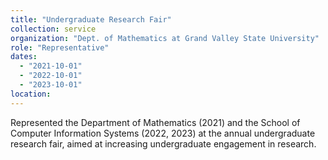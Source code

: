 ```yaml
---
title: "Undergraduate Research Fair"
collection: service
organization: "Dept. of Mathematics at Grand Valley State University"
role: "Representative"
dates: 
  - "2021-10-01"
  - "2022-10-01"
  - "2023-10-01"
location: 
---
```


Represented the Department of Mathematics (2021) and the School of Computer Information Systems (2022, 2023) at the annual undergraduate research fair, aimed at increasing undergraduate engagement in research.